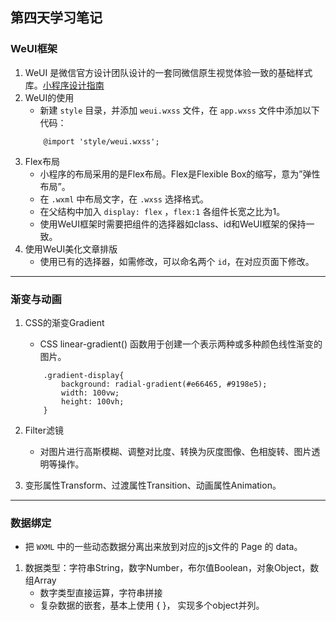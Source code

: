 ## 第四天学习笔记
### WeUI框架
1. WeUI 是微信官方设计团队设计的一套同微信原生视觉体验一致的基础样式库。[小程序设计指南](https://developers.weixin.qq.com/miniprogram/design/)
2. WeUI的使用
    * 新建 `style` 目录，并添加 `weui.wxss` 文件，在 `app.wxss` 文件中添加以下代码：
    ```
        @import 'style/weui.wxss';
    ```
3. Flex布局
    * 小程序的布局采用的是Flex布局。Flex是Flexible Box的缩写，意为”弹性布局”。
    * 在 `.wxml` 中布局文字，在 `.wxss` 选择格式。
    * 在父结构中加入 `display: flex` ，`flex:1` 各组件长宽之比为1。
    * 使用WeUI框架时需要把组件的选择器如class、id和WeUI框架的保持一致。
4. 使用WeUI美化文章排版
    * 使用已有的选择器，如需修改，可以命名两个 `id`，在对应页面下修改。
---
### 渐变与动画
1. CSS的渐变Gradient
    * CSS linear-gradient() 函数用于创建一个表示两种或多种颜色线性渐变的图片。
    ```
        .gradient-display{
            background: radial-gradient(#e66465, #9198e5);
            width: 100vw;
            height: 100vh;
        }
    ```
2. Filter滤镜
    * 对图片进行高斯模糊、调整对比度、转换为灰度图像、色相旋转、图片透明等操作。

3. 变形属性Transform、过渡属性Transition、动画属性Animation。
---
### 数据绑定
* 把 `WXML` 中的一些动态数据分离出来放到对应的js文件的 Page 的 data。
1. 数据类型：字符串String，数字Number，布尔值Boolean，对象Object，数组Array
    * 数字类型直接运算，字符串拼接
    * 复杂数据的嵌套，基本上使用 { }， 实现多个object并列。